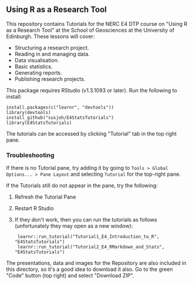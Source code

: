 ## Using R as a Research Tool

This repository contains Tutorials for the NERC E4 DTP course on "Using R as a Research Tool" at the School of Geosciences at the University of Edinburgh. These lessons will cover:

* Structuring a research project.
* Reading in and managing data.
* Data visualisation.
* Basic statistics.
* Generating reports.
* Publishing research projects.

This package requires RStudio (v1.3.1093 or later). Run the following to install:

    install.packages(c("learnr", "devtools"))
    library(devtools)
    install_github("susjoh/E4StatsTutorials")
    library(E4StatsTutorials)
    
The tutorials can be accessed by clicking "Tutorial" tab in the top right pane.

### Troubleshooting

If there is no Tutorial pane, try adding it by going to `Tools > Global Options... > Pane Layout` and selecting `Tutorial` for the top-right pane.

If the Tutorials still do not appear in the pane, try the following:

1. Refresh the Tutorial Pane 
2. Restart R Studio
3. If they don't work, then you can run the tutorials as follows (unfortunately they may open as a new window):

        learnr::run_tutorial("Tutorial1_E4_Introduction_to_R", "E4StatsTutorials")
        learnr::run_tutorial("Tutorial2_E4_RMarkdown_and_Stats", "E4StatsTutorials")

The presentations, data and images for the Repository are also included in this directory, so it's a good idea to download it also. Go to the green "Code" button (top right) and select "Download ZIP".


